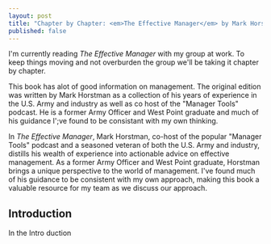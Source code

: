 ```yaml
---
layout: post
title: "Chapter by Chapter: <em>The Effective Manager</em> by Mark Horstman, Kate Braun, and Sarah Sentes"
published: false
---
```


I'm currently reading <em>The Effective Manager</em> with my group at work. To keep things moving and not overburden the group we'll be taking it chapter by chapter.

This book has alot of good information on management. The original edition was written by Mark Horstman as a collection of his years of experience in the U.S. Army and industry as well as co host of the "Manager Tools" podcast.
He is a former Army Officer and West Point graduate and much of his guidance I';ve found to be consistant with my own thinking.

In <em>The Effective Manager</em>, Mark Horstman, co-host of the popular "Manager Tools" podcast and a seasoned veteran of both the U.S. Army and industry, distills his wealth of experience into actionable advice on 
effective management. As a former Army Officer and West Point graduate, Horstman brings a unique perspective to the world of management. I've found 
much of his guidance to be consistent with my own approach, making this book a valuable resource for my team as we discuss our approach.

## Introduction

In the Intro duction 
